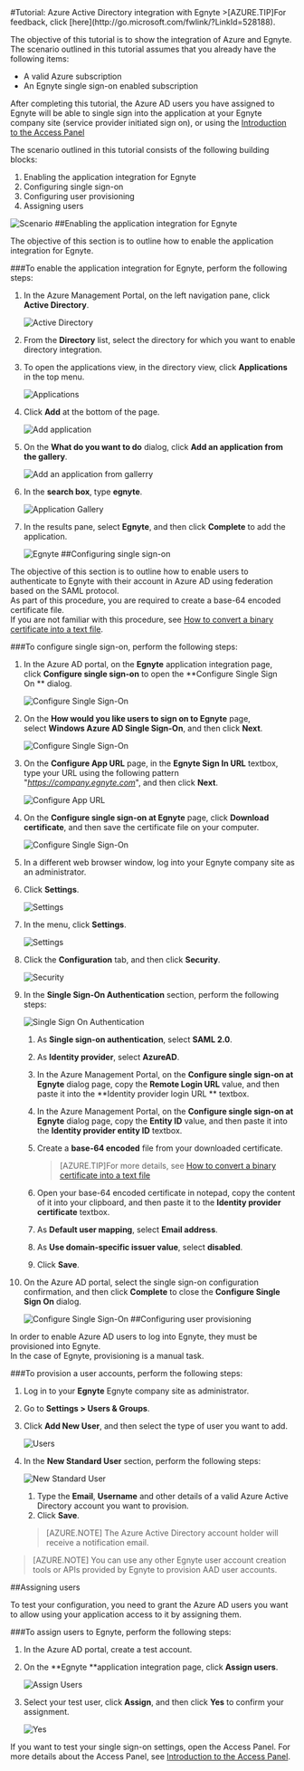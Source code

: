 <properties pageTitle="Tutorial: Azure Active Directory integration with Egnyte | Windows Azure" description="Learn how to use Egnyte with Azure Active Directory to enable single sign-on, automated provisioning, and more!." services="active-directory" authors="MarkusVi"  documentationCenter="na" manager="stevenpo"/>
<tags
	ms.service="active-directory"
	ms.date="08/01/2015"
	wacn.date=""/>
#Tutorial: Azure Active Directory integration with Egnyte
>[AZURE.TIP]For feedback, click [here](http://go.microsoft.com/fwlink/?LinkId=528188).
  
The objective of this tutorial is to show the integration of Azure and Egnyte.  
The scenario outlined in this tutorial assumes that you already have the following items:

-   A valid Azure subscription
-   An Egnyte single sign-on enabled subscription
  
After completing this tutorial, the Azure AD users you have assigned to Egnyte will be able to single sign into the application at your Egnyte company site (service provider initiated sign on), or using the [Introduction to the Access Panel](https://msdn.microsoft.com/zh-cn/library/dn308586)
  
The scenario outlined in this tutorial consists of the following building blocks:

1.  Enabling the application integration for Egnyte
2.  Configuring single sign-on
3.  Configuring user provisioning
4.  Assigning users

![Scenario](./media/active-directory-saas-egnyte-tutorial/IC787812.png "Scenario")
##Enabling the application integration for Egnyte
  
The objective of this section is to outline how to enable the application integration for Egnyte.

###To enable the application integration for Egnyte, perform the following steps:

1.  In the Azure Management Portal, on the left navigation pane, click **Active Directory**.

    ![Active Directory](./media/active-directory-saas-egnyte-tutorial/IC700993.png "Active Directory")

2.  From the **Directory** list, select the directory for which you want to enable directory integration.

3.  To open the applications view, in the directory view, click **Applications** in the top menu.

    ![Applications](./media/active-directory-saas-egnyte-tutorial/IC700994.png "Applications")

4.  Click **Add** at the bottom of the page.

    ![Add application](./media/active-directory-saas-egnyte-tutorial/IC749321.png "Add application")

5.  On the **What do you want to do** dialog, click **Add an application from the gallery**.

    ![Add an application from gallerry](./media/active-directory-saas-egnyte-tutorial/IC749322.png "Add an application from gallerry")

6.  In the **search box**, type **egnyte**.

    ![Application Gallery](./media/active-directory-saas-egnyte-tutorial/IC787813.png "Application Gallery")

7.  In the results pane, select **Egnyte**, and then click **Complete** to add the application.

    ![Egnyte](./media/active-directory-saas-egnyte-tutorial/IC787814.png "Egnyte")
##Configuring single sign-on
  
The objective of this section is to outline how to enable users to authenticate to Egnyte with their account in Azure AD using federation based on the SAML protocol.  
As part of this procedure, you are required to create a base-64 encoded certificate file.  
If you are not familiar with this procedure, see [How to convert a binary certificate into a text file](http://youtu.be/PlgrzUZ-Y1o).

###To configure single sign-on, perform the following steps:

1.  In the Azure AD portal, on the **Egnyte** application integration page, click **Configure single sign-on** to open the **Configure Single Sign On ** dialog.

    ![Configure Single Sign-On](./media/active-directory-saas-egnyte-tutorial/IC787815.png "Configure Single Sign-On")

2.  On the **How would you like users to sign on to Egnyte** page, select **Windows Azure AD Single Sign-On**, and then click **Next**.

    ![Configure Single Sign-On](./media/active-directory-saas-egnyte-tutorial/IC787816.png "Configure Single Sign-On")

3.  On the **Configure App URL** page, in the **Egnyte Sign In URL** textbox, type your URL using the following pattern "*https://company.egnyte.com*", and then click **Next**.

    ![Configure App URL](./media/active-directory-saas-egnyte-tutorial/IC787817.png "Configure App URL")

4.  On the **Configure single sign-on at Egnyte** page, click **Download certificate**, and then save the certificate file on your computer.

    ![Configure Single Sign-On](./media/active-directory-saas-egnyte-tutorial/IC787818.png "Configure Single Sign-On")

5.  In a different web browser window, log into your Egnyte company site as an administrator.

6.  Click **Settings**.

    ![Settings](./media/active-directory-saas-egnyte-tutorial/IC787819.png "Settings")

7.  In the menu, click **Settings**.

    ![Settings](./media/active-directory-saas-egnyte-tutorial/IC787820.png "Settings")

8.  Click the **Configuration** tab, and then click **Security**.

    ![Security](./media/active-directory-saas-egnyte-tutorial/IC787821.png "Security")

9.  In the **Single Sign-On Authentication** section, perform the following steps:

    ![Single Sign On Authentication](./media/active-directory-saas-egnyte-tutorial/IC787822.png "Single Sign On Authentication")

    1.  As **Single sign-on authentication**, select **SAML 2.0**.
    2.  As **Identity provider**, select **AzureAD**.
    3.  In the Azure Management Portal, on the **Configure single sign-on at Egnyte** dialog page, copy the **Remote Login URL** value, and then paste it into the **Identity provider login URL ** textbox.
    4.  In the Azure Management Portal, on the **Configure single sign-on at Egnyte** dialog page, copy the **Entity ID** value, and then paste it into the **Identity provider entity ID** textbox.
    5.  Create a **base-64 encoded** file from your downloaded certificate.  

        >[AZURE.TIP]For more details, see [How to convert a binary certificate into a text file](http://youtu.be/PlgrzUZ-Y1o)

    6.  Open your base-64 encoded certificate in notepad, copy the content of it into your clipboard, and then paste it to the **Identity provider certificate** textbox.
    7.  As **Default user mapping**, select **Email address**.
    8.  As **Use domain-specific issuer value**, select **disabled**.
    9.  Click **Save**.

10. On the Azure AD portal, select the single sign-on configuration confirmation, and then click **Complete** to close the **Configure Single Sign On** dialog.

    ![Configure Single Sign-On](./media/active-directory-saas-egnyte-tutorial/IC787823.png "Configure Single Sign-On")
##Configuring user provisioning
  
In order to enable Azure AD users to log into Egnyte, they must be provisioned into Egnyte.  
In the case of Egnyte, provisioning is a manual task.

###To provision a user accounts, perform the following steps:

1.  Log in to your **Egnyte** Egnyte company site as administrator.

2.  Go to **Settings \> Users & Groups**.

3.  Click **Add New User**, and then select the type of user you want to add.

    ![Users](./media/active-directory-saas-egnyte-tutorial/IC787824.png "Users")

4.  In the **New Standard User** section, perform the following steps:

    ![New Standard User](./media/active-directory-saas-egnyte-tutorial/IC787825.png "New Standard User")

    1.  Type the **Email**, **Username** and other details of a valid Azure Active Directory account you want to provision.
    2.  Click **Save**.

    >[AZURE.NOTE] The Azure Active Directory account holder will receive a notification email.

>[AZURE.NOTE] You can use any other Egnyte user account creation tools or APIs provided by Egnyte to provision AAD user accounts.

##Assigning users
  
To test your configuration, you need to grant the Azure AD users you want to allow using your application access to it by assigning them.

###To assign users to Egnyte, perform the following steps:

1.  In the Azure AD portal, create a test account.

2.  On the **Egnyte **application integration page, click **Assign users**.

    ![Assign Users](./media/active-directory-saas-egnyte-tutorial/IC787826.png "Assign Users")

3.  Select your test user, click **Assign**, and then click **Yes** to confirm your assignment.

    ![Yes](./media/active-directory-saas-egnyte-tutorial/IC767830.png "Yes")
  
If you want to test your single sign-on settings, open the Access Panel. For more details about the Access Panel, see [Introduction to the Access Panel](https://msdn.microsoft.com/zh-cn/library/dn308586).
